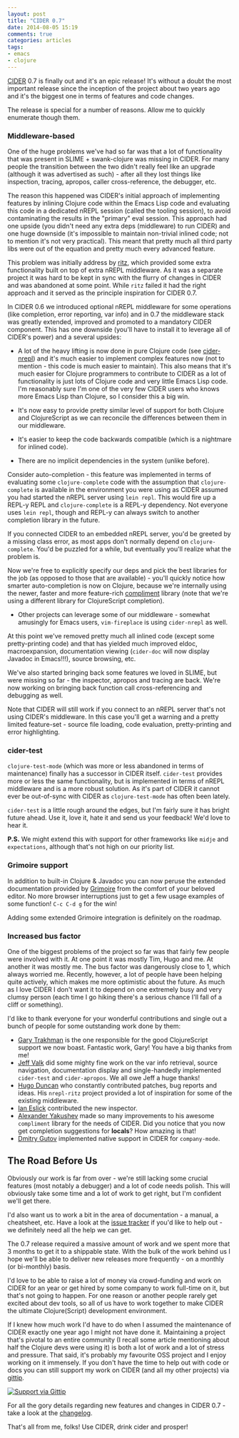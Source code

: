 ```yaml
---
layout: post
title: "CIDER 0.7"
date: 2014-08-05 15:19
comments: true
categories: articles
tags:
- emacs
- clojure
---
```


[CIDER](https://github.com/clojure-emacs/cider) 0.7 is finally out and
it's an epic release! It's without a doubt the most important release
since the inception of the project about two years ago and it's the
biggest one in terms of features and code changes.

The release is special for a number of reasons. Allow me to quickly
enumerate though them.

### Middleware-based

One of the huge problems we've had so far was that a lot of
functionality that was present in SLIME + swank-clojure was missing in
CIDER. For many people the transition between the two didn't really
feel like an upgrade (although it was advertised as such) - after all
they lost things like inspection, tracing, apropos, caller cross-reference, the
debugger, etc.

The reason this happened was CIDER's initial approach of implementing
features by inlining Clojure code within the Emacs Lisp code and
evaluating this code in a dedicated nREPL session (called the tooling
session), to avoid contaminating the results in the "primary" eval
session. This approach had one upside (you didn't need any extra deps
(middleware) to run CIDER) and one huge downside (it's impossible
to maintain non-trivial inlined code; not to mention it's not very
practical). This meant that pretty much all third party libs were out
of the equation and pretty much every advanced feature.

This problem was initially address by
[ritz](https://github.com/pallet/ritz), which provided some extra
functionality built on top of extra nREPL middleware. As it was a
separate project it was hard to be kept in sync with the flurry of
changes in CIDER and was abandoned at some point. While `ritz` failed
it had the right approach and it served as the principle inspiration
for CIDER 0.7.

In CIDER 0.6 we introduced optional nREPL middleware for some
operations (like completion, error reporting, var info) and in 0.7 the
middleware stack was greatly extended, improved and promoted to a
mandatory CIDER component. This has one downside (you'll have to
install it to leverage all of CIDER's power) and a several upsides:

* A lot of the heavy lifting is now done in pure Clojure code (see
[cider-nrepl](https://github.com/clojure-emacs/cider-nrepl)) and it's
much easier to implement complex features now (not to mention - this
code is much easier to maintain). This also means that it's much
easier for Clojure programmers to contribute to CIDER as a lot of
functionality is just lots of Clojure code and very little Emacs Lisp
code. I'm reasonably sure I'm one of the very few CIDER users who
knows more Emacs Lisp than Clojure, so I consider this a big win.

* It's now easy to provide pretty similar level of support for both
  Clojure and ClojureScript as we can reconcile the differences
  between them in our middleware.

* It's easier to keep the code backwards compatible (which is a
  nightmare for inlined code).

* There are no implicit dependencies in the system (unlike before).

Consider auto-completion - this feature was implemented in terms of
evaluating some `clojure-complete` code with the assumption that
`clojure-complete` is available in the environment you were using as
CIDER assumed you had started the nREPL server using `lein repl`. This
would fire up a REPL-y REPL and `clojure-complete` is a REPL-y
dependency. Not everyone uses `lein repl`, though and REPL-y can always
switch to another completion library in the future.

If you connected CIDER to an embedded nREPL server,
you'd be greeted by a missing class error, as most apps don't normally
depend on `clojure-complete`. You'd be puzzled for a while, but eventually
you'll realize what the problem is.

Now we're free to explicitly specify our deps and pick the best
libraries for the job (as opposed to those that are available) -
you'll quickly notice how smarter auto-completion is now on Clojure,
because we're internally using the newer, faster and more feature-rich
[compliment](https://github.com/alexander-yakushev/compliment) library
(note that we're using a different library for ClojureScript
completion).
* Other projects can leverage some of our middleware - somewhat
  amusingly for Emacs users, `vim-fireplace` is using `cider-nrepl`
  as well.

At this point we've removed pretty much all inlined code (except some
pretty-printing code) and that has yielded much improved eldoc,
macroexpansion, documentation viewing (`cider-doc` will now display
Javadoc in Emacs!!!), source browsing, etc.

We've also started bringing back some features we loved in SLIME, but
were missing so far - the inspector, apropos and tracing are back. We're now working on
bringing back function call cross-referencing and debugging as well.

Note that CIDER will still work if you connect to an nREPL server
that's not using CIDER's middleware. In this case you'll get a
warning and a pretty limited feature-set - source file loading, code
evaluation, pretty-printing and error highlighting.

### cider-test

`clojure-test-mode` (which was more or less abandoned in terms of
maintenance) finally has a successor in CIDER itself. `cider-test`
provides more or less the same functionality, but is implemented in
terms of nREPL middleware and is a more robust solution. As it's part
of CIDER it cannot ever be out-of-sync with CIDER as `clojure-test-mode` has
often been lately.

`cider-test` is a little rough around the edges, but I'm fairly sure it has bright future
ahead. Use it, love it, hate it and send us your feedback! We'd love to hear it.

**P.S.** We might extend this with support for other frameworks like
`midje` and `expectations`, although that's not high on our priority
list.

### Grimoire support

In addition to built-in Clojure & Javadoc you can now peruse the
extended documentation provided by
[Grimoire](http://grimoire.arrdem.com/) from the comfort of your
beloved editor. No more browser interruptions just to get a few usage
examples of some function! `C-c C-d g` for the win!

Adding some extended Grimoire integration is definitely on the roadmap.

### Increased bus factor

One of the biggest problems of the project so far was that fairly few people
were involved with it.  At one point it was mostly Tim, Hugo and
me. At another it was mostly me. The bus factor was dangerously close
to 1, which always worried me. Recently, however, a lot of people have
been helping quite actively, which makes me more optimistic about the
future. As much as I love CIDER I don't want it to depend on one
extremely busy and very clumsy person (each time I go hiking there's a
serious chance I'll fall of a cliff or something).

I'd like to thank everyone for your wonderful contributions and single
out a bunch of people for some outstanding work done by them:

* [Gary Trakhman](https://github.com/gtrak) is the one responsible for
the good ClojureScript support we now boast. Fantastic work, Gary! You have a big thanks from me!
* [Jeff Valk](https://github.com/jeffvalk) did some mighty fine work
  on the var info retrieval, source navigation, documentation display
  and single-handedly implemented `cider-test` and `cider-apropos`. We
  all owe Jeff a huge thanks!
* [Hugo Duncan](https://github.com/hugoduncan) who constantly
    contributed patches, bug reports and ideas. His `nrepl-ritz`
    project provided a lot of inspiration for some of the existing
    middleware.
* [Ian Eslick](https://github.com/eslick) contributed the new inspector.
* [Alexander Yakushev](https://github.com/alexander-yakushev/compliment)
    made so many improvements to his awesome `compliment`
    library for the needs of CIDER. Did you notice that you now get
    completion suggestions for **locals**? How amazing is that!
* [Dmitry Gutov](https://github.com/dgutov) implemented native support in CIDER for `company-mode`.

## The Road Before Us

Obviously our work is far from over - we're still lacking some crucial
features (most notably a debugger) and a lot of code needs
polish. This will obviously take some time and a lot of work to get right, but I'm
confident we'll get there.

I'd also want us to work a bit in the area of documentation - a
manual, a cheatsheet, etc. Have a look at the
[issue tracker](https://github.com/clojure-emacs/cider/issues) if
you'd like to help out - we definitely need all the help we can get.

The 0.7 release required a massive amount of work and we spent more that 3 months to get it to
a shippable state. With the bulk of the work behind us I hope we'll be able to deliver new
releases more frequently - on a monthly (or bi-monthly) basis.

I'd love to be able to raise a lot of money via crowd-funding and work
on CIDER for an year or get hired by some company to work full-time on
it, but that's not going to happen. For one reason or another people
rarely get excited about dev tools, so all of us have to work together
to make CIDER the ultimate Clojure(Script) development environment.

If I knew how much work I'd have to do when I assumed the maintenance
of CIDER exactly one year ago I might not have done it. Maintaining a
project that's pivotal to an entire community (I recall some article
mentioning about half the Clojure devs were using it) is both a lot of
work and a lot of stress and pressure. That said, it's probably my
favourite OSS project and I enjoy working on it immensely. If you
don't have the time to help out with code or docs you can still support my
work on CIDER (and all my other projects) via
[gittip](https://www.gittip.com/bbatsov).

[![Support via Gittip](https://rawgithub.com/twolfson/gittip-badge/0.2.0/dist/gittip.png)](https://www.gittip.com/bbatsov)

For all the gory details regarding new features and changes in CIDER 0.7 - take a look at the
[changelog](https://github.com/clojure-emacs/cider/blob/master/CHANGELOG.md).

That's all from me, folks! Use CIDER, drink cider and prosper!
